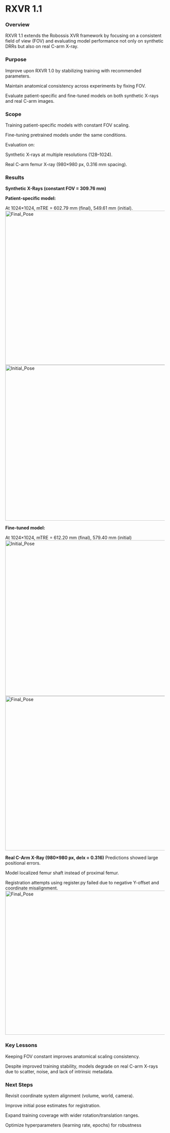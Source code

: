 # RXVR 1.1

### Overview
RXVR 1.1 extends the Robossis XVR framework by focusing on a consistent field of view (FOV) and evaluating model performance not only on synthetic DRRs but also on real C-arm X-ray.

### Purpose
Improve upon RXVR 1.0 by stabilizing training with recommended parameters.

Maintain anatomical consistency across experiments by fixing FOV.

Evaluate patient-specific and fine-tuned models on both synthetic X-rays and real C-arm images.

### Scope

Training patient-specific models with constant FOV scaling.

Fine-tuning pretrained models under the same conditions.

Evaluation on:

  Synthetic X-rays at multiple resolutions (128–1024).

  Real C-arm femur X-ray (980×980 px, 0.316 mm spacing).  

### Results

**Synthetic X-Rays (constant FOV = 309.76 mm)**

**Patient-specific model:**

At 1024×1024, mTRE = 602.79 mm (final), 549.61 mm (initial).
<img width="1252" height="487" alt="Final_Pose" src="https://github.com/user-attachments/assets/34086265-5ce9-4ff2-bcba-65fc82cc156f" />
<img width="1251" height="492" alt="Initial_Pose" src="https://github.com/user-attachments/assets/52ea41ea-6419-4165-98a7-7ecf6bce126c" />

**Fine-tuned model:**

At 1024×1024, mTRE = 612.20 mm (final), 579.40 mm (initial)
<img width="1261" height="492" alt="Initial_Pose" src="https://github.com/user-attachments/assets/7a1cef09-5768-4bfa-9f1a-a89606078923" />
<img width="1260" height="488" alt="Final_Pose" src="https://github.com/user-attachments/assets/70e1b1ac-e593-4a93-adde-103c96fd193a" />

**Real C-Arm X-Ray (980×980 px, delx = 0.316)**
Predictions showed large positional errors.

Model localized femur shaft instead of proximal femur.

Registration attempts using register.py failed due to negative Y-offset and coordinate misalignment.
<img width="1258" height="455" alt="Final_Pose" src="https://github.com/user-attachments/assets/34e32677-8979-451d-a157-f4c864465a27" />

### Key Lessons
Keeping FOV constant improves anatomical scaling consistency.

Despite improved training stability, models degrade on real C-arm X-rays due to scatter, noise, and lack of intrinsic metadata.

### Next Steps
Revisit coordinate system alignment (volume, world, camera).

Improve initial pose estimates for registration.

Expand training coverage with wider rotation/translation ranges.

Optimize hyperparameters (learning rate, epochs) for robustness
